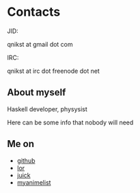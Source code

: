 
Contacts
========

JID:

qnikst at gmail dot com

IRC:

qnikst at irc dot freenode dot net

About myself
------------

Haskell developer, physysist

Here can be some info that nobody will need

Me on
-----

-   [github](http://github.com/qnikst)
-   [lor](http://www.linux.org.ru/people/qnikst/profile)
-   [juick](http://juick.com/qnikst/)
-   [myanimelist](http://myanimelist.net/animelist/qnikst)

